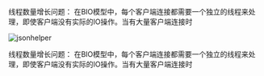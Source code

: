 线程数量增长问题： 在BIO模型中，每个客户端连接都需要一个独立的线程来处理，即使客户端没有实际的IO操作。当有大量客户端连接时

![jsonhelper](https://shanhai-blog.oss-cn-shanghai.aliyuncs.com/jsonhelper.png)

线程数量增长问题： 在BIO模型中，每个客户端连接都需要一个独立的线程来处理，即使客户端没有实际的IO操作。当有大量客户端连接时
